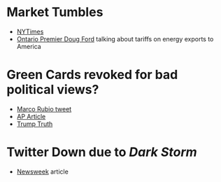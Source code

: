 # Market Tumbles
- [NYTimes](https://www.nytimes.com/live/2025/03/10/us/president-trump-news#stock-market-economy-tariffs-recession)
- [Ontario Premier Doug Ford](https://www.youtube.com/watch?v=qcqeGG0D-Gc) talking about tariffs on energy exports to America
# Green Cards revoked for bad political views?
- [Marco Rubio tweet](https://x.com/marcorubio/status/1898858967532441945)
- [AP Article](https://apnews.com/article/columbia-university-mahmoud-khalil-ice-15014bcbb921f21a9f704d5acdcae7a8)
- [Trump Truth](https://x.com/yashar/status/1899149713271640181)
# Twitter Down due to *Dark Storm*
- [Newsweek](https://www.newsweek.com/x-twitter-outage-dark-storm-live-updates-2042333) article